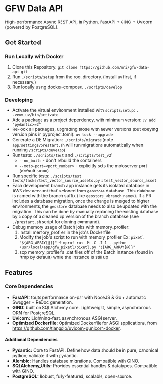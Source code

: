 # GFW Data API
High-performance Async REST API, in Python. FastAPI + GINO + Uvicorn (powered by PostgreSQL).

## Get Started
### Run Locally with Docker

1. Clone this Repository. `git clone https://github.com/wri/gfw-data-api.git`
2. Run `./scripts/setup` from the root directory. (install `uv` first, if necessary.)
3. Run locally using docker-compose. `./scripts/develop`

### Developing
* Activate the virtual environment installed with `scripts/setup`: `. .venv_uv/bin/activate`
* Add a package as a project dependency, with minimum version: `uv add "pydantic>=2"`
* Re-lock all packages, upgrading those with newer versions (but obeying version pins in pyproject.toml): `uv lock --upgrade`
* Generate a DB Migration: `./scripts/migrate` (note `app/settings/prestart.sh` will run migrations automatically when running `/scripts/develop`)
* Run tests: `./scripts/test` and `./scripts/test_v2`'
  * `--no_build` - don't rebuild the containers
  * `--moto-port=<port_number>` - explicitly sets the motoserver port (default `50000`)
* Run specific tests: `./scripts/test tests/tasks/test_vector_source_assets.py::test_vector_source_asset`
* Each development branch app instance gets its isolated database in AWS dev account that's cloned from `geostore` database. This database is named with the branch suffix (like `geostore_<branch_name>`). If a PR includes a database migration, once the change is merged to higher environments, the `geostore` database needs to also be updated with the migration. This can be done by manually replacing the existing database by a copy of a cleaned up version of the branch database (see `./prestart.sh` script for cloning command).
* Debug memory usage of Batch jobs with memory_profiler:
    1. Install memory_profiler in the job's Dockerfile
    2. Modify the job's script to run with memory_profiler. Ex: `pixetl "${ARG_ARRAY[@]}"` -> `mprof run -M -C -T 1 --python /usr/local/app/gfw_pixetl/pixetl.py "${ARG_ARRAY[@]}"`
    3. scp memory_profiler's .dat files off of the Batch instance (found in /tmp by default) while the instance is still up

## Features
### Core Dependencies
* **FastAPI:** touts performance on-par with NodeJS & Go + automatic Swagger + ReDoc generation.
* **GINO:** built on SQLAlchemy core. Lightweight, simple, asynchronous ORM for PostgreSQL.
* **Uvicorn:** Lightning-fast, asynchronous ASGI server.
* **Optimized Dockerfile:** Optimized Dockerfile for ASGI applications, from https://github.com/tiangolo/uvicorn-gunicorn-docker.

#### Additional Dependencies
* **Pydantic:** Core to FastAPI. Define how data should be in pure, canonical python; validate it with pydantic.
* **Alembic:** Handles database migrations. Compatible with GINO.
* **SQLAlchemy_Utils:** Provides essential handles & datatypes. Compatible with GINO.
* **PostgreSQL:** Robust, fully-featured, scalable, open-source.
